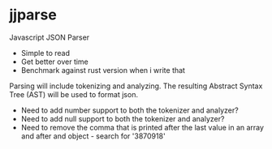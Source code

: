 # jjparse

Javascript JSON Parser

  - Simple to read
  - Get better over time
  - Benchmark against rust version when i write that

Parsing will include tokenizing and analyzing. The resulting Abstract Syntax
Tree (AST) will be used to format json.

* Need to add number support to both the tokenizer and analyzer?
* Need to add null support to both the tokenizer and analyzer?
* Need to remove the comma that is printed after the last value in an array and
 after and object - search for '3870918'

